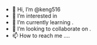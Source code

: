 - 👋 Hi, I’m @keng516 
- 👀 I’m interested in 
- 🌱 I’m currently learning .
- 💞️ I’m looking to collaborate on .
- 📫 How to reach me ....

<!---
keng516/keng516 is a ✨ special ✨ repository because its `README.md` (this file) appears on your GitHub profile.
You can click the Preview link to take a look at your changes.
--->
